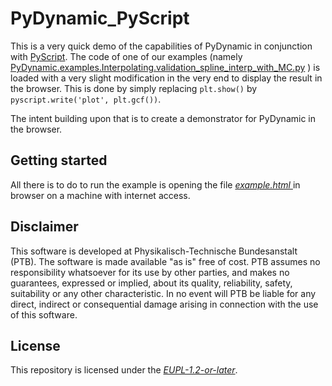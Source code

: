 # PyDynamic_PyScript

This is a very quick demo of the capabilities of PyDynamic in conjunction with
[PyScript](https://pyscript.net/). The code of one of our examples (namely
[PyDynamic.examples.Interpolating.validation_spline_interp_with_MC.py](https://github.com/PTB-M4D/PyDynamic/blob/main/src/PyDynamic/examples/Interpolating/validation_spline_interp_with_MC.py)
) is loaded with a very slight modification in the very end to display the result in
the browser. This is done by simply replacing `plt.show()` by `pyscript.write('plot',
plt.gcf())`.

The intent building upon that is to create a demonstrator for PyDynamic in the
browser.

## Getting started

All there is to do to run the example is opening the file
[_example.html_
](https://github.com/PTB-M4D/PyDynamic_PyScript/blob/main/src/example.html)
in browser on a machine with internet access.

## Disclaimer

This software is developed at Physikalisch-Technische Bundesanstalt (PTB). The software
is made available "as is" free of cost. PTB assumes no responsibility whatsoever for its
use by other parties, and makes no guarantees, expressed or implied, about its quality,
reliability, safety, suitability or any other characteristic. In no event will PTB be
liable for any direct, indirect or consequential damage arising in connection with the
use of this software.

## License

This repository is licensed under the
[_EUPL-1.2-or-later_](https://github.com/PTB-M4D/PyDynamic_PyScript/blob/main/LICENSE).